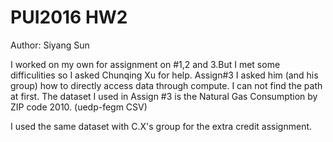 # PUI2016 HW2
Author: Siyang Sun

I worked on my own for assignment on #1,2 and 3.But I met some difficulities so I asked Chunqing Xu for help.
Assign#3 I asked him (and his group) how to directly access data through compute. I can not find the path at first.
The dataset I used in Assign #3 is the Natural Gas Consumption by ZIP code 2010. (uedp-fegm CSV)

I used the same dataset with C.X's group for the extra credit assignment. 
